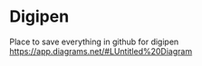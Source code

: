# Digipen
Place to save everything in github for digipen
https://app.diagrams.net/#LUntitled%20Diagram

